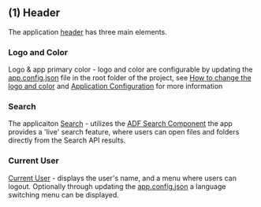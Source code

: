 ## (1) Header

The application [header](https://github.com/Alfresco/alfresco-content-app/tree/master/src/app/components/header) has three main elements.

### Logo and Color
Logo & app primary color - logo and color are configurable by updating the
[app.config.json](https://github.com/Alfresco/alfresco-content-app/blob/master/src/app.config.json) file in the root folder of the project,
see [How to change the logo and color](/) and [Application Configuration](/configuration) for more information

### Search
The applicaiton [Search](https://github.com/Alfresco/alfresco-content-app/tree/master/src/app/components/search) -
utilizes the [ADF Search Component](https://github.com/Alfresco/alfresco-ng2-components/tree/master/lib/content-services/search)
the app provides a 'live' search feature, where users can open files and folders directly from the Search API results.

### Current User
[Current User](https://github.com/Alfresco/alfresco-content-app/tree/development/src/app/components/current-user) -
displays the user's name, and a menu where users can logout.
Optionally through updating the [app.config.json](https://github.com/Alfresco/alfresco-content-app/blob/master/src/app.config.json)
a language switching menu can be displayed.
